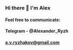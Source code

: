 ### Hi there 👋 I'm Alex 

#### Feel free to communicate: 
#### Telegram - @Alexander_Ryzh
#### a.v.ryzhakov@gmail.com
